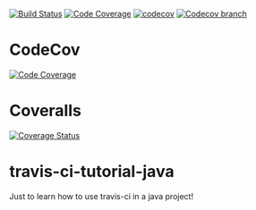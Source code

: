[![Build Status](https://travis-ci.org/chamap1/travis-ci-tutorial-java.svg?branch=master)](https://travis-ci.org/chamap1/travis-ci-tutorial-java)
[![Code Coverage](https://codeship.com/projects/6a681a50-e593-0134-9a54-2a3c530bf09c/status?branch=master)](https://codeship.com/projects/206596)
[![codecov](https://codecov.io/gh/dellemc-symphony/common-messaging-parent/branch/master/graph/badge.svg)](https://codecov.io/gh/dellemc-symphony/common-messaging-parent)
[![Codecov branch](https://img.shields.io/codecov/c/github/dellemc-symphony/common-messaging-parent.svg)](https://codecov.io/gh/dellemc-symphony/common-messaging-parent)
# CodeCov
[![Code Coverage](https://codecov.io/github/chamap1/travis-ci-tutorial-java/coverage.svg)](https://codecov.io/gh/chamap1/travis-ci-tutorial-java)
# Coveralls
[![Coverage Status](https://coveralls.io/repos/github/chamap1/travis-ci-tutorial-java/badge.svg?branch=master)](https://coveralls.io/github/chamap1/travis-ci-tutorial-java?branch=master)

# travis-ci-tutorial-java
Just to learn how to use travis-ci in a java project!


